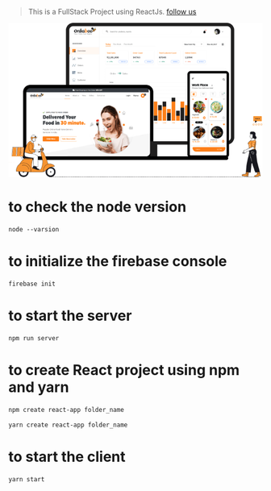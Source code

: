 >This is a FullStack Project using ReactJs.
>[follow us](https://github.com/Rahul4325/Online_Food_Order_ReactJs)

![This is the Project thumbnail](./stakeholders.png)

# to check the node version

```
node --varsion
```

# to initialize the firebase console

```
firebase init
```

# to start the server

```
npm run server
```

# to create React project using npm and yarn

```
npm create react-app folder_name
```
```
yarn create react-app folder_name
```

# to start the client

```
yarn start
```